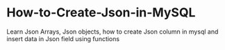 # How-to-Create-Json-in-MySQL
Learn Json Arrays, Json objects, how to create Json column in mysql and insert data in Json field using functions
